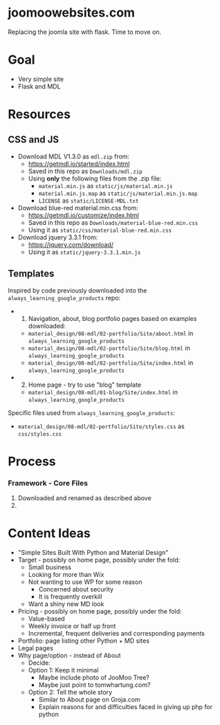 
# joomoowebsites.com

Replacing the joomla site with flask.  Time to move on.

# Goal

- Very simple site
- Flask and MDL

# Resources

## CSS and JS

- Download MDL V1.3.0 as `mdl.zip` from:
  - https://getmdl.io/started/index.html
  - Saved in this repo as `Downloads/mdl.zip`
  - Using **only** the following files from the .zip file:
    - `material.min.js` as `static/js/material.min.js`
    - `material.min.js.map` as `static/js/material.min.js.map`
    - `LICENSE` as `static/LICENSE-MDL.txt`
- Download blue-red material.min.css from:
  - https://getmdl.io/customize/index.html
  - Saved in this repo as `Downloads/material-blue-red.min.css`
  - Using it as `static/css/material-blue-red.min.css`
- Download jquery 3.3.1 from:
  - https://jquery.com/download/
  - Using it as `static/jquery-3.3.1.min.js`

## Templates

Inspired by code previously downloaded into the `always_learning_google_products` repo:

- 1. Navigation, about, blog portfolio pages based on examples downloaded:
  - `material_design/08-mdl/02-portfolio/Site/about.html` in `always_learning_google_products`
  - `material_design/08-mdl/02-portfolio/Site/blog.html` in `always_learning_google_products`
  - `material_design/08-mdl/02-portfolio/Site/index.html` in `always_learning_google_products`
- 2. Home page - try to use "blog" template
  - `material_design/08-mdl/01-blog/Site/index.html` in `always_learning_google_products`

Specific files used from `always_learning_google_products`:

- `material_design/08-mdl/02-portfolio/Site/styles.css` as `css/styles.css`



# Process

### Framework - Core Files

1. Downloaded and renamed as described above
2.


# Content Ideas

- "Simple Sites Built With Python and Material Design"
- Target - possibly on home page, possibly under the fold:
  - Small business
  - Looking for more than Wix
  - Not wanting to use WP for some reason
    - Concerned about security
    - It is frequently overkill
  - Want a shiny new MD look
- Pricing - possibly on home page, possibly under the fold:
  - Value-based
  - Weekly invoice or half up front
  - Incremental, frequent deliveries and corresponding payments
- Portfolio: page listing other Python + MD sites
- Legal pages
- Why page/option - instead of About
  - Decide:
  - Option 1: Keep it minimal
    - Maybe include photo of JooMoo Tree?
    - Maybe just point to tomwhartung.com?
  - Option 2: Tell the whole story
    - Similar to About page on Groja.com
    - Explain reasons for and difficulties faced in giving up php for python
